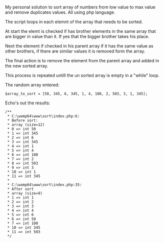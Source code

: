 My personal solution to sort array of numbers from low value to max value and remove duplicates values. All using php language.

The script loops in each elemnt of the array that needs to be sorted.

At start the elemt is checked if has brother elements in the same array that are bigger in value than it. If yes that the bigger brother takes his place.

Next the element if checked in his parent array if it has the same value as other brothers, if there are similar values it is removed form the array.

The final action is to remove the element from the parent array and added in the new sorted array.

This process is repeated untill the un sorted array is empty in a "while" loop.

The random array entered:

    $array_to_sort = [50, 345, 6, 345, 1, 4, 100, 2, 503, 3, 1, 345];
  
Echo's out the results:


    /**
     * C:\wamp64\www\sort\index.php:6:
     * Before sort:
     * array (size=12)
     * 0 => int 50
     * 1 => int 345
     * 2 => int 6
     * 3 => int 345
     * 4 => int 1
     * 5 => int 4
     * 6 => int 100
     * 7 => int 2
     * 8 => int 503
     * 9 => int 3
     * 10 => int 1
     * 11 => int 345
     * 
     * C:\wamp64\www\sort\index.php:35:
     * After sort
     * array (size=9)
     * 1 => int 1
     * 2 => int 2
     * 3 => int 3
     * 4 => int 4
     * 5 => int 6
     * 6 => int 50
     * 7 => int 100
     * 10 => int 345
     * 11 => int 503
     */ 
